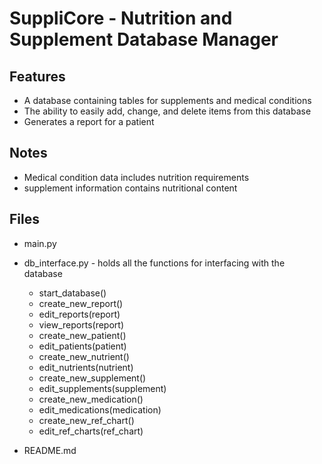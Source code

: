 # SuppliCore - Nutrition and Supplement Database Manager

## Features
* A database containing tables for supplements and medical conditions
* The ability to easily add, change, and delete items from this database
* Generates a report for a patient

## Notes
* Medical condition data includes nutrition requirements
* supplement information contains nutritional content
 

## Files
* main.py
* db_interface.py - holds all the functions for interfacing with the database
    * start_database()
    * create_new_report()
    * edit_reports(report)
    * view_reports(report)
    * create_new_patient()
    * edit_patients(patient)
    * create_new_nutrient()
    * edit_nutrients(nutrient)
    * create_new_supplement()
    * edit_supplements(supplement)
    * create_new_medication()
    * edit_medications(medication)
    * create_new_ref_chart()
    * edit_ref_charts(ref_chart)

* README.md